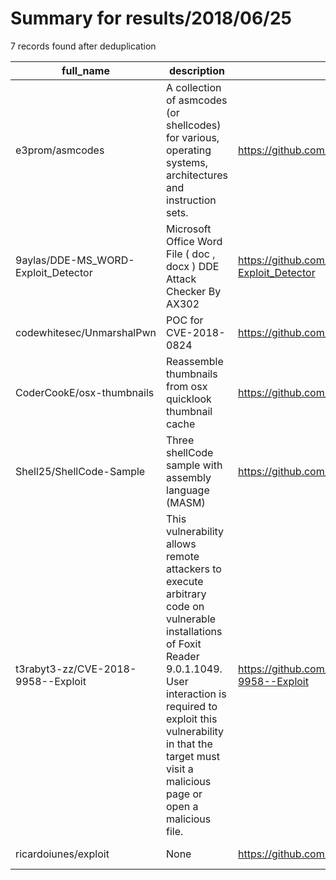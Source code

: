 
# Summary for results/2018/06/25
    
7 records found after deduplication

| full_name | description | html_url | matched_list | matched_count | pushed_at | size | stargazers_count | language | forks_count |
|-------------------------------------|------------------------------------------------------------------------------------------------------------------------------------------------------------------------------------------------------------------------------------------------------------------|--------------------------------------------------------|----------------------|-----------------|---------------------------|--------|--------------------|------------|---------------|
| e3prom/asmcodes | A collection of asmcodes (or shellcodes) for various, operating systems, architectures and instruction sets. | https://github.com/e3prom/asmcodes | ['shellcode'] | 1 | 2018-06-25 09:48:28+00:00 | 37 | 0 | Assembly | 2 |
| 9aylas/DDE-MS_WORD-Exploit_Detector | Microsoft Office Word File ( doc , docx ) DDE Attack Checker By AX302 | https://github.com/9aylas/DDE-MS_WORD-Exploit_Detector | ['exploit'] | 1 | 2018-06-25 00:20:19+00:00 | 1079 | 6 | | 3 |
| codewhitesec/UnmarshalPwn | POC for CVE-2018-0824 | https://github.com/codewhitesec/UnmarshalPwn | ['cve poc'] | 1 | 2018-06-25 07:13:36+00:00 | 11 | 75 | C++ | 34 |
| CoderCookE/osx-thumbnails | Reassemble thumbnails from osx quicklook thumbnail cache | https://github.com/CoderCookE/osx-thumbnails | ['exploit'] | 1 | 2018-06-25 14:28:33+00:00 | 6950 | 4 | Go | 1 |
| Shell25/ShellCode-Sample | Three shellCode sample with assembly language (MASM) | https://github.com/Shell25/ShellCode-Sample | ['shellcode'] | 1 | 2018-06-25 16:45:43+00:00 | 1199 | 0 | Assembly | 0 |
| t3rabyt3-zz/CVE-2018-9958--Exploit | This vulnerability allows remote attackers to execute arbitrary code on vulnerable installations of Foxit Reader 9.0.1.1049. User interaction is required to exploit this vulnerability in that the target must visit a malicious page or open a malicious file. | https://github.com/t3rabyt3-zz/CVE-2018-9958--Exploit | ['cve-2', 'exploit'] | 2 | 2018-06-25 19:43:28+00:00 | 2 | 0 | | 3 |
| ricardoiunes/exploit | None | https://github.com/ricardoiunes/exploit | ['exploit'] | 1 | 2018-06-25 23:17:34+00:00 | 0 | 0 | | 0 |
